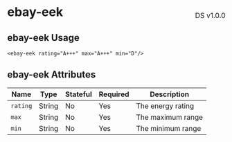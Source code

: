 <h1 style="display: flex; justify-content: space-between; align-items: center;">
    <span>
        ebay-eek
    </span>
    <span style="font-weight: normal; font-size: medium; margin-bottom: -15px;">
        DS v1.0.0
    </span>
</h1>

## ebay-eek Usage

```marko
<ebay-eek rating="A+++" max="A+++" min="D"/>
```

## ebay-eek Attributes

| Name     | Type   | Stateful | Required | Description       |
| -------- | ------ | -------- | -------- | ----------------- |
| `rating` | String | No       | Yes      | The energy rating |
| `max`    | String | No       | Yes      | The maximum range |
| `min`    | String | No       | Yes      | The minimum range |
